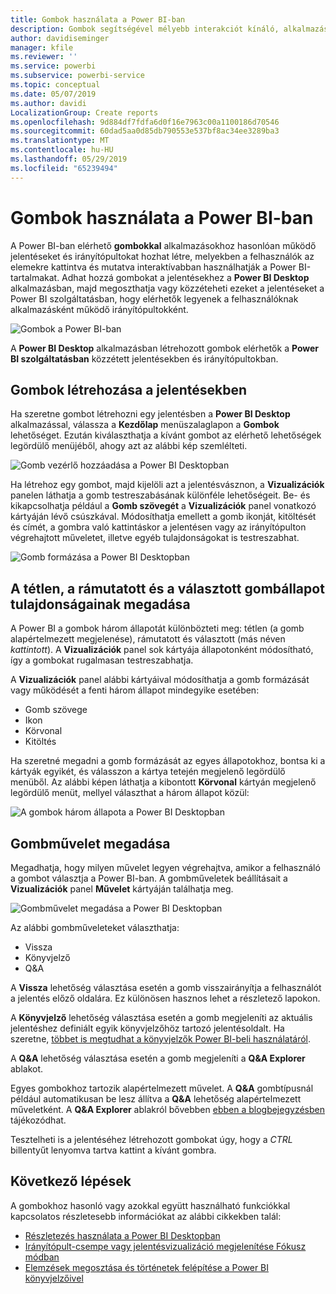```yaml
---
title: Gombok használata a Power BI-ban
description: Gombok segítségével mélyebb interakciót kínáló, alkalmazásként működő jelentéseket és irányítópultokat hozhat létre a Power BI Desktop alkalmazásban
author: davidiseminger
manager: kfile
ms.reviewer: ''
ms.service: powerbi
ms.subservice: powerbi-service
ms.topic: conceptual
ms.date: 05/07/2019
ms.author: davidi
LocalizationGroup: Create reports
ms.openlocfilehash: 9d884df7fdfa6d0f16e7963c00a1100186d70546
ms.sourcegitcommit: 60dad5aa0d85db790553e537bf8ac34ee3289ba3
ms.translationtype: MT
ms.contentlocale: hu-HU
ms.lasthandoff: 05/29/2019
ms.locfileid: "65239494"
---
```

# <a name="using-buttons-in-power-bi"></a>Gombok használata a Power BI-ban
A Power BI-ban elérhető **gombokkal** alkalmazásokhoz hasonlóan működő jelentéseket és irányítópultokat hozhat létre, melyekben a felhasználók az elemekre kattintva és mutatva interaktívabban használhatják a Power BI-tartalmakat. Adhat hozzá gombokat a jelentésekhez a **Power BI Desktop** alkalmazásban, majd megoszthatja vagy közzéteheti ezeket a jelentéseket a Power BI szolgáltatásban, hogy elérhetők legyenek a felhasználóknak alkalmazásként működő irányítópultokként.

![Gombok a Power BI-ban](media/desktop-buttons/desktop-buttons_01.png)

A **Power BI Desktop** alkalmazásban létrehozott gombok elérhetők a **Power BI szolgáltatásban** közzétett jelentésekben és irányítópultokban.

## <a name="creating-buttons-in-reports"></a>Gombok létrehozása a jelentésekben
Ha szeretne gombot létrehozni egy jelentésben a **Power BI Desktop** alkalmazással, válassza a **Kezdőlap** menüszalaglapon a **Gombok** lehetőséget. Ezután kiválaszthatja a kívánt gombot az elérhető lehetőségek legördülő menüjéből, ahogy azt az alábbi kép szemlélteti. 

![Gomb vezérlő hozzáadása a Power BI Desktopban](media/desktop-buttons/desktop-buttons_02.png)

Ha létrehoz egy gombot, majd kijelöli azt a jelentésvásznon, a **Vizualizációk** panelen láthatja a gomb testreszabásának különféle lehetőségeit. Be- és kikapcsolhatja például a **Gomb szövegét** a **Vizualizációk** panel vonatkozó kártyáján lévő csúszkával. Módosíthatja emellett a gomb ikonját, kitöltését és címét, a gombra való kattintáskor a jelentésen vagy az irányítópulton végrehajtott műveletet, illetve egyéb tulajdonságokat is testreszabhat.

![Gomb formázása a Power BI Desktopban](media/desktop-buttons/desktop-buttons_03.png)

## <a name="set-button-properties-when-idle-hovered-over-or-selected"></a>A tétlen, a rámutatott és a választott gombállapot tulajdonságainak megadása

A Power BI a gombok három állapotát különbözteti meg: tétlen (a gomb alapértelmezett megjelenése), rámutatott és választott (más néven *kattintott*). A **Vizualizációk** panel sok kártyája állapotonként módosítható, így a gombokat rugalmasan testreszabhatja.

A **Vizualizációk** panel alábbi kártyáival módosíthatja a gomb formázását vagy működését a fenti három állapot mindegyike esetében:

* Gomb szövege
* Ikon
* Körvonal
* Kitöltés

Ha szeretné megadni a gomb formázását az egyes állapotokhoz, bontsa ki a kártyák egyikét, és válasszon a kártya tetején megjelenő legördülő menüből. Az alábbi képen láthatja a kibontott **Körvonal** kártyán megjelenő legördülő menüt, mellyel választhat a három állapot közül:

![A gombok három állapota a Power BI Desktopban](media/desktop-buttons/desktop-buttons_04.png)


## <a name="select-the-action-for-a-button"></a>Gombművelet megadása

Megadhatja, hogy milyen művelet legyen végrehajtva, amikor a felhasználó a gombot választja a Power BI-ban. A gombműveletek beállításait a **Vizualizációk** panel **Művelet** kártyáján találhatja meg.

![Gombművelet megadása a Power BI Desktopban](media/desktop-buttons/desktop-buttons_05.png)

Az alábbi gombműveleteket választhatja:

* Vissza
* Könyvjelző
* Q&A

A **Vissza** lehetőség választása esetén a gomb visszairányítja a felhasználót a jelentés előző oldalára. Ez különösen hasznos lehet a részletező lapokon.

A **Könyvjelző** lehetőség választása esetén a gomb megjeleníti az aktuális jelentéshez definiált egyik könyvjelzőhöz tartozó jelentésoldalt. Ha szeretne, [többet is megtudhat a könyvjelzők Power BI-beli használatáról](desktop-bookmarks.md). 

A **Q&A** lehetőség választása esetén a gomb megjeleníti a **Q&A Explorer** ablakot. 

Egyes gombokhoz tartozik alapértelmezett művelet. A **Q&A** gombtípusnál például automatikusan be lesz állítva a **Q&A** lehetőség alapértelmezett műveletként. A **Q&A Explorer** ablakról bővebben [ebben a blogbejegyzésben](https://powerbi.microsoft.com/blog/power-bi-desktop-april-2018-feature-summary/#Q&AExplorer) tájékozódhat.

Tesztelheti is a jelentéséhez létrehozott gombokat úgy, hogy a *CTRL* billentyűt lenyomva tartva kattint a kívánt gombra. 

## <a name="next-steps"></a>Következő lépések
A gombokhoz hasonló vagy azokkal együtt használható funkciókkal kapcsolatos részletesebb információkat az alábbi cikkekben talál:

* [Részletezés használata a Power BI Desktopban](desktop-drillthrough.md)
* [Irányítópult-csempe vagy jelentésvizualizáció megjelenítése Fókusz módban](consumer/end-user-focus.md)
* [Elemzések megosztása és történetek felépítése a Power BI könyvjelzőivel](desktop-bookmarks.md)


